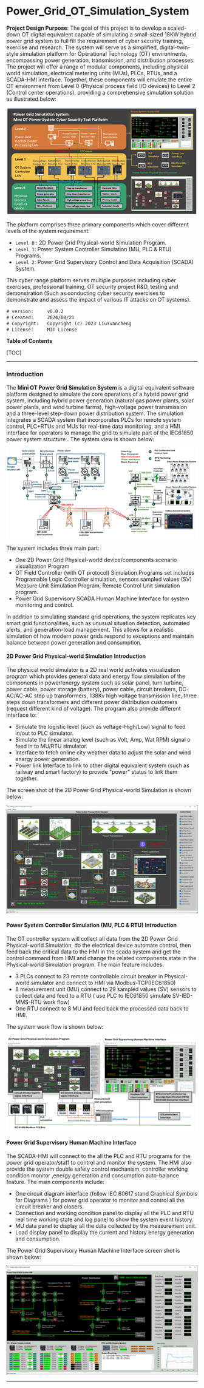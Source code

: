# Power_Grid_OT_Simulation_System

**Project Design Purpose**:  The goal of this project is to develop a scaled-down OT digital equivalent capable of simulating a small-sized 18KW hybrid power grid system to full fill the requirement of cyber security training, exercise and research. The system will serve as a simplified, digital-twin-style simulation platform for Operational Technology (OT) environments, encompassing power generation, transmission, and distribution processes. The project will offer a range of modular components, including physical world simulation, electrical metering units (MUs), PLCs, RTUs, and a SCADA-HMI interface. Together, these components will emulate the entire OT environment from Level 0 (Physical process field I/O devices) to Level 2 (Control center operations), providing a comprehensive simulation solution as illustrated below:

![](designDoc/img/title.png)

The platform comprises three primary components which cover different levels of the system requirement: 

- `Level 0` : 2D Power Grid Physical-world Simulation Program. 
- `Level 1`: Power System Controller Simulation (MU, PLC & RTU) Programs.
- `Level 2`: Power Grid Supervisory Control and Data Acquisition (SCADA)  System. 

This cyber range platform serves multiple purposes including cyber exercises, professional training, OT security project R&D, testing and demonstration (Such as conducting cyber security exercises to demonstrate and assess the impact of various IT attacks on OT systems). 

```
# version:     v0.0.2
# Created:     2024/08/21
# Copyright:   Copyright (c) 2023 LiuYuancheng
# License:     MIT License
```

**Table of Contents**

[TOC]

------

### Introduction 

The **Mini OT Power Grid Simulation System** is a digital equivalent software platform designed to simulate the core operations of a hybrid power grid system, including  hybrid power generation (natural gas power plants, solar power plants, and wind turbine farms), high-voltage power transmission and a three-level step-down power distribution system. The simulation integrates a SCADA system that incorporates PLCs for remote system control, PLC+RTUs and MUs for real-time data monitoring, and a HMI interface for operators to manage the grid to simulate part of the IEC61850  power system structure . The system view is shown below:

![](designDoc/img/overview.png)

The system includes three main part: 

- One 2D Power Grid Physical-world device/components scenario visualization Program
- OT Field Controller (with OT protocol) Simulation Programs set includes Programable Logic Controller simulation, sensors  sampled values (SV) Measure Unit Simulation Program, Remote Control Unit simulation program.
- Power Grid Supervisory SCADA Human Machine Interface for system monitoring and control.

In addition to simulating standard grid operations, the system replicates key smart grid functionalities, such as unusual situation detection, automated alerts, and generation-load management. This allows for a realistic simulation of how modern power grids respond to exceptions and maintain balance between power generation and consumption.

#### 2D Power Grid Physical-world Simulation Introduction 

The physical world simulator is a 2D real world activates visualization program which provides general data and energy flow simulation of the components in power/energy system such as solar panel, turn turbine, power cable, power storage (battery), power cable, circuit breakers, DC-AC/AC-AC step up transformers, 138Kv high voltage transmission line, three steps down transformers and different power distribution customers (request different kind of voltage). The program also provide different interface to:

- Simulate the logistic level (such as voltage-High/Low) signal  to feed in/out to PLC simulator.
- Simulate the linear analog level (such as Volt, Amp, Wat RPM) signal o feed in to MU/RTU simulator.
- Interface to fetch online city weather data to adjust the solar and wind energy power generation. 
- Power link Interface to link to other digital equivalent system (such as railway and smart factory) to provide "power" status to link them together. 

The screen shot of the 2D Power Grid Physical-world Simulation is shown below:

![](doc/img/rm_04.png)

#### Power System Controller Simulation (MU, PLC & RTU) Introduction

The OT controller system will collect all data from the 2D Power Grid Physical-world Simulation, do the electrical device automate control, then feed back the critical data to the HMI in the scada system and get the control command from HMI and change the related components state in the  Physical-world Simulation program. The main feature includes:

- 3 PLCs connect to 23 remote controllable circuit breaker in Physical-world simulator and connect to HMI via Modbus-TCP(IEC61850)
- 8 measurement unit (MU) connect to 29 sampled values (SV) sensors to collect data and feed to a RTU ( use PLC to IEC61850 simulate SV-IED-MMS-RTU work flow)
- One RTU connect to 8 MU and feed back the processed data back to HMI. 

The system work flow is shown below:

![](doc/img/rm_06.png)

#### Power Grid Supervisory Human Machine Interface

The SCADA-HMI will connect to the all the PLC and RTU programs for the power grid operator/staff to control and monitor the system. The HMI also provide the system double safety control mechanism, controller working condition monitor ,energy generation and consumption auto-balance feature. The main components include: 

- One circuit diagram interface (follow IEC 60617 stand Graphical Symbols for Diagrams ) for power grid operator to monitor and control all the circuit breaker and closers. 
- Connection and working condition panel to display all the PLC and RTU real time working state and log panel to show the system event history.
- MU data panel to display all the data collected by the measurement unit. 
- Load display panel to display the current and history energy generation and consumption. 

The Power Grid Supervisory Human Machine Interface screen shot is shown below:

![](doc/img/rm_05.png)



------


